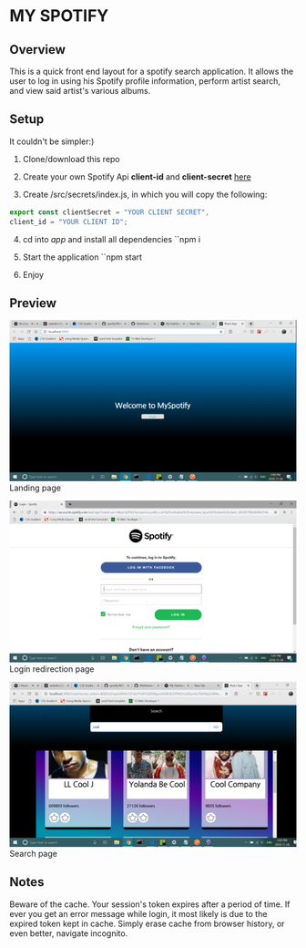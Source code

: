 # MY SPOTIFY

## Overview

This is a quick front end layout for a spotify search application. It allows the user to log in using his Spotify profile information, perform artist search, and view said artist's various albums. 

## Setup

It couldn't be simpler:)

1. Clone/download this repo

2. Create your own Spotify Api **client-id** and **client-secret** [here](https://developer.spotify.com/dashboard/) 

3. Create /src/secrets/index.js, in which you will copy the following:
```index.js
export const clientSecret = "YOUR CLIENT SECRET", 
client_id = "YOUR CLIENT ID";
```
4. cd into *app* and install all dependencies ``npm i

5. Start the application ``npm start

6. Enjoy

## Preview

![Landing](https://github.com/steveabouem/spotify/blob/api/app/src/assets/images/Untitled.png)
Landing page

![Landing](https://github.com/steveabouem/spotify/blob/api/app/src/assets/images/login.png)
Login redirection page

![Landing](https://github.com/steveabouem/spotify/blob/api/app/src/assets/images/searh.png)
Search  page

## Notes
Beware of the cache. Your session's token expires after a period of time. If ever you get an error message while login, it most likely is due to the expired token kept in cache. Simply erase cache from browser history, or even better, navigate incognito.